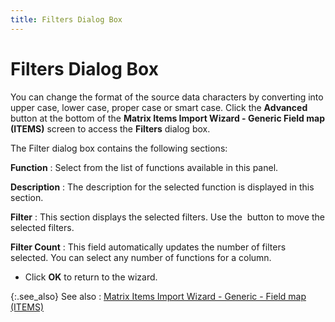 ```yaml
---
title: Filters Dialog Box
---
```


# Filters Dialog Box


You can change the format of the source data characters by  converting into upper case, lower case, proper case or smart case. Click  the **Advanced** button at the bottom  of the **Matrix Items Import Wizard - Generic 
 Field map (ITEMS)** screen to access the **Filters**  dialog box.


The Filter dialog box contains the following sections:


**Function**
: Select from the list of functions available in this  panel.


**Description**
: The description for the selected function is displayed  in this section.


**Filter**
: This section displays the selected filters. Use  the  button  to move the selected filters.


**Filter Count**
: This field automatically updates the number of filters  selected. You can select any number of functions for a column.

- Click **OK**  to return to the wizard.



{:.see_also}
See also
: [Matrix  Items Import Wizard - Generic - Field map (ITEMS)]({{site.utl_baseurl}}/db-utils/matrix-items-import/field-mapping/matrix_items_import_wizard_generic_field_map_items_ut.html)
